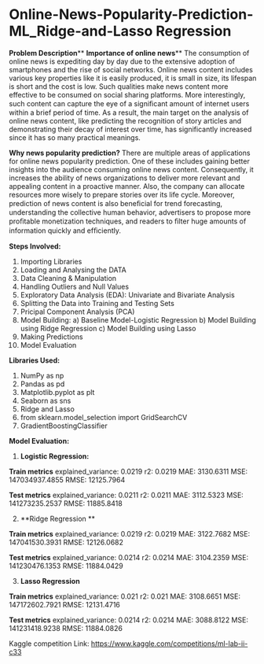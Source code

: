 # Online-News-Popularity-Prediction-ML_Ridge-and-Lasso Regression

****Problem Description******
**Importance of online news****   The consumption of online news is expediting day by day due to the extensive adoption of smartphones and the rise of social networks. Online news content includes various key properties like it is easily produced, it is small in size, its lifespan is short and the cost is low. Such qualities make news content more effective to be consumed on social sharing platforms. More interestingly, such content can capture the eye of a signiﬁcant amount of internet users within a brief period of time. As a result, the main target on the analysis of online news content, like predicting the recognition of story articles and demonstrating their decay of interest over time, has significantly increased since it has so many practical meanings.  

**Why news popularity prediction?**
There are multiple areas of applications for online news popularity prediction. One of these includes gaining better insights into the audience consuming online news content. Consequently, it increases the ability of news organizations to deliver more relevant and appealing content in a proactive manner. Also, the company can allocate resources more wisely to prepare stories over its life cycle. Moreover, prediction of news content is also beneﬁcial for trend forecasting, understanding the collective human behavior, advertisers to propose more proﬁtable monetization techniques, and readers to ﬁlter huge amounts of information quickly and efﬁciently.

**Steps Involved:**

1. Importing Libraries
2. Loading and Analysing the DATA
3. Data Cleaning & Manipulation
4. Handling Outliers and Null Values
5. Exploratory Data Analysis (EDA): Univariate and Bivariate Analysis 
6. Splitting the Data into Training and Testing Sets
7. Pricipal Component Analysis (PCA)
8. Model Building: 
 a)  Baseline Model-Logistic Regression
 b) Model Building using  Ridge Regression
 c) Model Building using Lasso
9. Making Predictions
10. Model Evaluation

**Libraries Used:**
1. NumPy as np
2. Pandas as pd
3. Matplotlib.pyplot as plt
4. Seaborn as sns
5. Ridge and Lasso
6. from sklearn.model_selection import GridSearchCV
7. GradientBoostingClassifier 

**Model Evaluation:** 
1. **Logistic Regression:**

**Train metrics**
explained_variance:  0.0219
r2:  0.0219
MAE:  3130.6311
MSE:  147034937.4855
RMSE:  12125.7964

**Test metrics**
explained_variance:  0.0211
r2:  0.0211
MAE:  3112.5323
MSE:  141273235.2537
RMSE:  11885.8418

2.  **Ridge Regression **
 
**Train metrics**
explained_variance:  0.0219
r2:  0.0219
MAE:  3122.7682
MSE:  147041530.3931
RMSE:  12126.0682

**Test metrics**
explained_variance:  0.0214
r2:  0.0214
MAE:  3104.2359
MSE:  141230476.1353
RMSE:  11884.0429

3. **Lasso Regression**

**Train metrics**
explained_variance:  0.021
r2:  0.021
MAE:  3108.6651
MSE:  147172602.7921
RMSE:  12131.4716

**Test metrics**
explained_variance:  0.0214
r2:  0.0214
MAE:  3088.8122
MSE:  141231418.9238
RMSE:  11884.0826


Kaggle competition Link: https://www.kaggle.com/competitions/ml-lab-ii-c33
